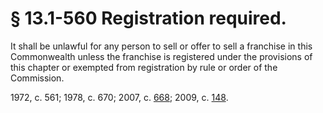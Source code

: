 # § 13.1-560 Registration required.

<p>It shall be unlawful for any person to sell or offer to sell a franchise in this Commonwealth unless the franchise is registered under the provisions of this chapter or exempted from registration by rule or order of the Commission.</p><p>1972, c. 561; 1978, c. 670; 2007, c. <a href='http://lis.virginia.gov/cgi-bin/legp604.exe?071+ful+CHAP0668'>668</a>; 2009, c. <a href='http://lis.virginia.gov/cgi-bin/legp604.exe?091+ful+CHAP0148'>148</a>.</p>